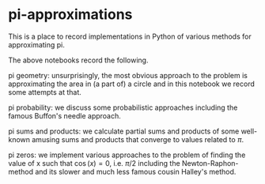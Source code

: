 # pi-approximations
This is a place to record implementations in Python of various methods for approximating pi.

The above notebooks record the following.

pi geometry: unsurprisingly, the most obvious approach to the problem is approximating the area in (a part of) a circle and in this notebook we record some attempts at that.

pi probability: we discuss some probabilistic approaches including the famous Buffon's needle approach.

pi sums and products: we calculate partial sums and products of some well-known amusing sums and products that converge to values related to $\pi$.

pi zeros: we implement various approaches to the problem of finding the value of x such that $\cos(x)=0$, i.e. $\pi/2$ including the Newton-Raphon-method and its slower and much less famous cousin Halley's method.
